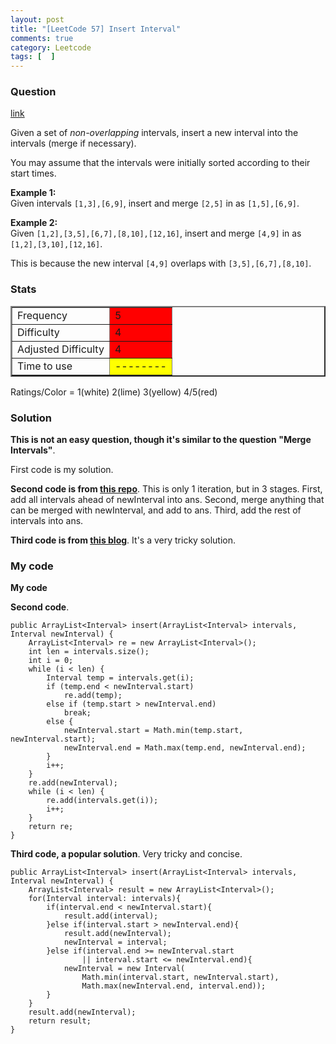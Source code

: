 ```yaml
---
layout: post
title: "[LeetCode 57] Insert Interval"
comments: true
category: Leetcode
tags: [  ]
---
```


### Question 

[link](http://oj.leetcode.com/problems/insert-interval/)

<div class="question-content">
            <p></p><p>Given a set of <i>non-overlapping</i> intervals, insert a new interval into the intervals (merge if necessary).</p>

<p>You may assume that the intervals were initially sorted according to their start times.</p>

<p>
<b>Example 1:</b><br>
Given intervals <code>[1,3],[6,9]</code>, insert and merge <code>[2,5]</code> in as <code>[1,5],[6,9]</code>.
</p>

<p>
<b>Example 2:</b><br>
Given <code>[1,2],[3,5],[6,7],[8,10],[12,16]</code>, insert and merge <code>[4,9]</code> in as <code>[1,2],[3,10],[12,16]</code>.
</p>

<p>
This is because the new interval <code>[4,9]</code> overlaps with <code>[3,5],[6,7],[8,10]</code>.
</p><p></p>
          </div>

### Stats

<table border="2">
	<tr>
		<td>Frequency</td>
		<td bgcolor="red">5</td>
	</tr>
	<tr>
		<td>Difficulty</td>
		<td bgcolor="red">4</td>
	</tr>
	<tr>
		<td>Adjusted Difficulty</td>
		<td bgcolor="red">4</td>
	</tr>
	<tr>
		<td>Time to use</td>
		<td bgcolor="yellow">--------</td>
	</tr>
</table>

Ratings/Color = 1(white) 2(lime) 3(yellow) 4/5(red)

### Solution

__This is not an easy question, though it's similar to the question "Merge Intervals"__. 

First code is my solution. 

__Second code is from [this repo](https://github.com/yuanx/leetcode/blob/master/InsertInterval.java)__. This is only 1 iteration, but in 3 stages. First, add all intervals ahead of newInterval into ans. Second, merge anything that can be merged with newInterval, and add to ans. Third, add the rest of intervals into ans. 

__Third code is from [this blog](http://www.programcreek.com/2012/12/leetcode-insert-interval/)__. It's a very tricky solution. 

### My code

__My code__



__Second code__. 

    public ArrayList<Interval> insert(ArrayList<Interval> intervals, Interval newInterval) {
        ArrayList<Interval> re = new ArrayList<Interval>();
        int len = intervals.size();
        int i = 0;
        while (i < len) {
            Interval temp = intervals.get(i);
            if (temp.end < newInterval.start)
                re.add(temp);
            else if (temp.start > newInterval.end)
                break;
            else {
                newInterval.start = Math.min(temp.start, newInterval.start);
                newInterval.end = Math.max(temp.end, newInterval.end);
            }
            i++;
        }
        re.add(newInterval);
        while (i < len) {
            re.add(intervals.get(i));
            i++;
        }
        return re;
    }

__Third code, a popular solution__. Very tricky and concise.

    public ArrayList<Interval> insert(ArrayList<Interval> intervals, Interval newInterval) {
        ArrayList<Interval> result = new ArrayList<Interval>();
        for(Interval interval: intervals){
            if(interval.end < newInterval.start){
                result.add(interval);
            }else if(interval.start > newInterval.end){
                result.add(newInterval);
                newInterval = interval;        
            }else if(interval.end >= newInterval.start 
                    || interval.start <= newInterval.end){
                newInterval = new Interval(
                    Math.min(interval.start, newInterval.start), 
                    Math.max(newInterval.end, interval.end));
            }
        }
        result.add(newInterval); 
        return result;
    }
